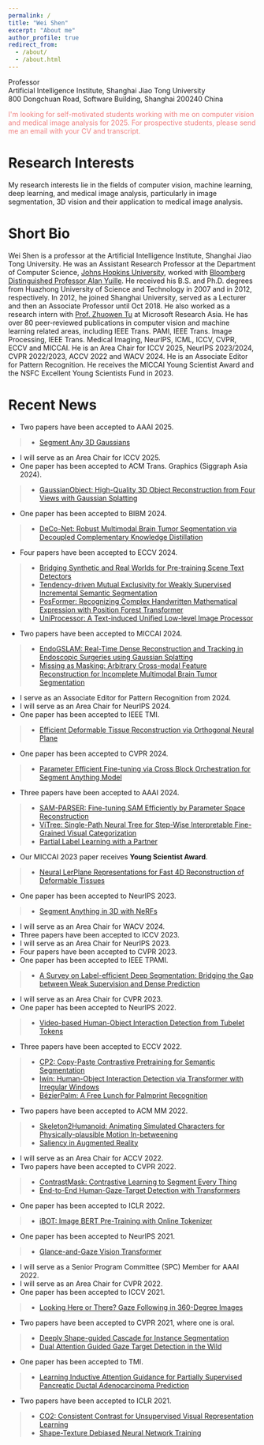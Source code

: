 ```yaml
---
permalink: /
title: "Wei Shen"
excerpt: "About me"
author_profile: true
redirect_from: 
  - /about/
  - /about.html
---
```


Professor <br>
Artificial Intelligence Institute, Shanghai Jiao Tong University <br>
800 Dongchuan Road, Software Building, Shanghai 200240 China


<font color=LightCoral>I'm looking for self-motivated students working with me on computer vision and medical image analysis for 2025. For prospective students, please send me an email with your CV and transcript.</font>




**Research Interests**
======
My research interests lie in the fields of computer vision, machine learning, deep learning, and medical image analysis, particularly in image segmentation, 3D vision and their application to medical image analysis. 

**Short Bio**
======
Wei Shen is a professor at the Artificial Intelligence Institute, Shanghai Jiao Tong University. He was an Assistant Research Professor at the Department of Computer Science, [Johns Hopkins University](https://www.jhu.edu/), worked with [Bloomberg Distinguished Professor Alan Yuille](http://www.cs.jhu.edu/~ayuille/). He received his B.S. and Ph.D. degrees from Huazhong University of Science and Technology in 2007 and in 2012, respectively. In 2012, he joined Shanghai University, served as a Lecturer and then an Associate Professor until Oct 2018. He also worked as a research intern with [Prof. Zhuowen Tu](https://pages.ucsd.edu/~ztu/) at Microsoft Research Asia. He has over 80 peer-reviewed publications in computer vision and machine learning related areas, including IEEE Trans. PAMI, IEEE Trans. Image Processing, IEEE Trans. Medical Imaging, NeurIPS, ICML, ICCV, CVPR, ECCV and MICCAI. He is an Area Chair for ICCV 2025, NeurIPS 2023/2024, CVPR 2022/2023, ACCV 2022 and WACV 2024. He is an Associate Editor for Pattern Recognition. He receives the MICCAI Young Scientist Award and the NSFC Excellent Young Scientists Fund in 2023.

**Recent News**
======
- Two papers have been accepted to AAAI 2025.
>* [Segment Any 3D Gaussians](https://arxiv.org/pdf/2312.00860.pdf)
- I will serve as an Area Chair for ICCV 2025.
- One paper has been accepted to ACM Trans. Graphics (Siggraph Asia 2024).
>* [GaussianObject: High-Quality 3D Object Reconstruction from Four Views with Gaussian Splatting](https://arxiv.org/pdf/2402.10259)
- One paper has been accepted to BIBM 2024.
>* [DeCo-Net: Robust Multimodal Brain Tumor Segmentation via Decoupled Complementary Knowledge Distillation]()
- Four papers have been accepted to ECCV 2024.
>* [Bridging Synthetic and Real Worlds for Pre-training Scene Text Detectors](https://arxiv.org/pdf/2312.05286.pdf)
>* [Tendency-driven Mutual Exclusivity for Weakly Supervised Incremental Semantic Segmentation](https://arxiv.org/pdf/2404.11981) 
>* [PosFormer: Recognizing Complex Handwritten Mathematical Expression with Position Forest Transformer](https://arxiv.org/pdf/2407.07764)
>* [UniProcessor: A Text-induced Unified Low-level Image Processor](https://arxiv.org/pdf/2407.20928)
- Two papers have been accepted to MICCAI 2024.
>* [EndoGSLAM: Real-Time Dense Reconstruction and Tracking in Endoscopic Surgeries using Gaussian Splatting](https://arxiv.org/pdf/2403.15124)
>* [Missing as Masking: Arbitrary Cross-modal Feature Reconstruction for Incomplete Multimodal Brain Tumor Segmentation]()
- I serve as an Associate Editor for Pattern Recognition from 2024.
- I will serve as an Area Chair for NeurIPS 2024.
- One paper has been accepted to IEEE TMI.
>* [Efficient Deformable Tissue Reconstruction via Orthogonal Neural Plane](https://arxiv.org/pdf/2312.15253.pdf)
- One paper has been accepted to CVPR 2024.
>* [Parameter Efficient Fine-tuning via Cross Block Orchestration for Segment Anything Model](https://arxiv.org/pdf/2311.17112.pdf)
- Three papers have been accepted to AAAI 2024.
>* [SAM-PARSER: Fine-tuning SAM Efficiently by Parameter Space Reconstruction](https://arxiv.org/pdf/2308.14604.pdf)
>* [ViTree: Single-Path Neural Tree for Step-Wise Interpretable Fine-Grained Visual Categorization](https://arxiv.org/pdf/2401.17050.pdf)
>* [Partial Label Learning with a Partner](https://arxiv.org/pdf/2312.11034.pdf)
- Our MICCAI 2023 paper receives **Young Scientist Award**.
>* [Neural LerPlane Representations for Fast 4D Reconstruction of Deformable Tissues](https://arxiv.org/abs/2305.19906)
- One paper has been accepted to NeurIPS 2023.
>* [Segment Anything in 3D with NeRFs](https://arxiv.org/abs/2304.12308)
- I will serve as an Area Chair for WACV 2024.
- Three papers have been accepted to ICCV 2023.
- I will serve as an Area Chair for NeurIPS 2023.
- Four papers have been accepted to CVPR 2023.
- One paper has been accepted to IEEE TPAMI.
>* [A Survey on Label-efficient Deep Segmentation: Bridging the Gap between Weak Supervision and Dense Prediction](https://arxiv.org/pdf/2207.01223.pdf)
- I will serve as an Area Chair for CVPR 2023.
- One paper has been accepted to NeurIPS 2022.
>* [Video-based Human-Object Interaction Detection from Tubelet Tokens](https://arxiv.org/pdf/2206.01908.pdf)
- Three papers have been accepted to ECCV 2022.
>* [CP2: Copy-Paste Contrastive Pretraining for Semantic Segmentation](https://arxiv.org/pdf/2203.11709.pdf)
>* [Iwin: Human-Object Interaction Detection via Transformer with Irregular Windows](https://arxiv.org/pdf/2203.10537.pdf)
>* [BézierPalm: A Free Lunch for Palmprint Recognition](https://arxiv.org/pdf/2203.05703.pdf)
- Two papers have been accepted to ACM MM 2022.
>* [Skeleton2Humanoid: Animating Simulated Characters for Physically-plausible Motion In-betweening]()
>* [Saliency in Augmented Reality](https://arxiv.org/pdf/2204.08308.pdf)
- I will serve as an Area Chair for ACCV 2022.
- Two papers have been accepted to CVPR 2022.
>* [ContrastMask: Contrastive Learning to Segment Every Thing](https://arxiv.org/pdf/2203.09775.pdf)
>* [End-to-End Human-Gaze-Target Detection with Transformers](https://arxiv.org/pdf/2203.10433.pdf)
- One paper has been accepted to ICLR 2022.
>* [iBOT: Image BERT Pre-Training with Online Tokenizer](https://arxiv.org/pdf/2111.07832.pdf)
- One paper has been accepted to NeurIPS 2021.
>* [Glance-and-Gaze Vision Transformer](https://arxiv.org/pdf/2106.02277.pdf)
- I will serve as a Senior Program Committee (SPC) Member for AAAI 2022.
- I will serve as an Area Chair for CVPR 2022.
- One paper has been accepted to ICCV 2021.
>* [Looking Here or There? Gaze Following in 360-Degree Images](https://openaccess.thecvf.com/content/ICCV2021/papers/Li_Looking_Here_or_There_Gaze_Following_in_360-Degree_Images_ICCV_2021_paper.pdf)
- Two papers have been accepted to CVPR 2021, where one is oral.
>* [Deeply Shape-guided Cascade for Instance Segmentation](https://arxiv.org/pdf/1911.11263.pdf)
>* [Dual Attention Guided Gaze Target Detection in the Wild](https://openaccess.thecvf.com/content/CVPR2021/papers/Fang_Dual_Attention_Guided_Gaze_Target_Detection_in_the_Wild_CVPR_2021_paper.pdf)
- One paper has been accepted to TMI.
>* [Learning Inductive Attention Guidance for Partially Supervised Pancreatic Ductal Adenocarcinoma Prediction](../files/IAG-NET-online.pdf)
- Two papers have been accepted to ICLR 2021.
>* [CO2: Consistent Contrast for Unsupervised Visual Representation Learning](https://arxiv.org/pdf/2010.02217.pdf)
>* [Shape-Texture Debiased Neural Network Training](https://arxiv.org/pdf/2010.05981.pdf)
